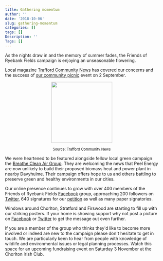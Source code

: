```yaml
---
title: Gathering momentum
author: ''
date: '2018-10-06'
slug: gathering-momentum
categories: []
tags: []
Description: ''
Tags: []
---
```


As the nights draw in and the memory of summer fades, the Friends of Ryebank Fields campaign is enjoying an unseasonable flowering.

Local magazine [Trafford Community News](http://online.anyflip.com/uzcm/owfq/mobile/index.html) has covered our concerns and the success of [our community picnic](https://www.saveryebankfields.org/post/eat-drink-and-be-merry/) event on 2 September. 

<div align="center"><img src="/post/2018-10-06-gathering-momentum_files/trafford_community_news_2018-10.jpg" width="200px"><p><small>Source: <a href="http://online.anyflip.com/uzcm/owfq/mobile/index.html" target="_blank">Trafford Community News</a></small></p></div>

We were heartened to be featured alongside fellow local green campaign the [Breathe Clean Air Group](https://en-gb.facebook.com/BCAGtrafford/). They are welcoming the news that Peel Energy are now unlikely to build their proposed biomass heat and power plant in nearby Davyhulme. Their campaign offers hope to us and others battling to preserve green and healthy environments in our cities.

Our online presence continues to grow with over 400 members of the Friends of Ryebank Fields [Facebook](https://www.facebook.com/groups/FriendsofRyebank) group, approaching 200 followers on [Twitter](https://twitter.com/ryebankfields), 640 signatures for our [petition](https://you.38degrees.org.uk/petitions/give-ryebank-fields-back-to-the-people) as well as many paper signatories.

Windows around Chorlton, Stratford and Firswood are starting to fill up with our striking posters. If your home is showing support why not post a picture on [Facebook](https://www.facebook.com/groups/FriendsofRyebank) or [Twitter](https://twitter.com/ryebankfields) to get the message out even further.

If you are a member of the group who thinks they'd like to become more involved or indeed are new to the campaign please don't hesitate to get in touch. We are particularly keen to hear from people with knowledge of wildlife and environmental issues or legal planning processes. Watch this space for an upcoming fundraising event on Saturday 3 November at the Chorlton Irish Club.